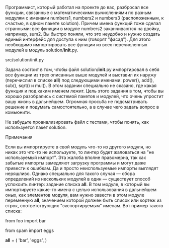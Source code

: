 Программист, который работал на проекте до вас, разбросал все функции, связанные с математическими вычислениями по разным модулям с именами numbers1, numbers2 и numbers3 (расположенным, к счастью, в одном пакете solution). Причем имена функций тоже сделал странными: все функции в модуле numbers2 заканчиваются на двойку, например, sum2.
Вы быстро поняли, что это неудобно и нужно создать единый интерфейс для доступа к ним (говорят "фасад"). Для этого необходимо импортировать все функции из всех перечисленных модулей в модуль solution/__init__.py.


src/solution/init.py

Задача состоит в том, чтобы файл solution/__init__.py импортировал в себя все функции из трех описанных выше модулей и выставил их наружу (перечислил в списке __all__) под следующими именами: power(), add(), sub(), sqrt() и mul().
В этом задании специально не сказано, где какая функция и под каким именем лежит. Цель этого задания в том, чтобы вы хорошо разобрались с системой пакетов и модулей, что очень упростит вашу жизнь в дальнейшем. Огромная просьба не подсматривать решение и подумать самостоятельно, а в случае чего задать вопрос в комьюнити.

Не забудьте проанализировать файл с тестами, чтобы понять, как используется пакет solution.


Примечания

Если вы импортируете в свой модуль что-то из другого модуля, но никак это что-то не используете, то линтер будет жаловаться на "не используемый импорт". Эта жалоба вполне правомерна, так как забытые импорты замедляют загрузку программы и могут даже привести к ошибкам. Да и просто неиспользуемые импорты выглядят неряшливо. Однако специально для такого случая — сбора определений из нескольких модулей в один — существует способ успокоить линтер: задание списка __all__. В том модуле, в который вы импортируете какие-то имена с целью использования в дальнейшем оных, как элементов модуля, вам нужно завести в этом модуле переменную __all__, значением которой должен быть список или кортеж из строк, соответствующих "экспортируемым" именам. Вот пример такого списка:

from foo import bar

from spam import eggs

__all__ = (
    'bar',
    'eggs',
)